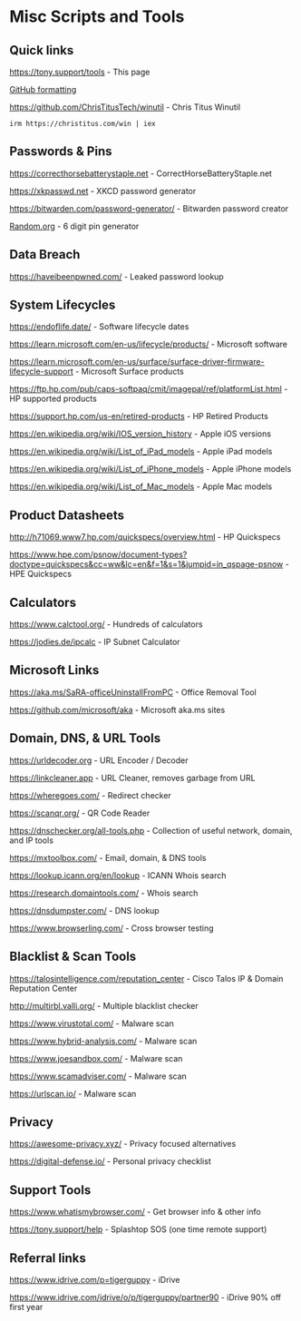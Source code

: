 # Misc Scripts and Tools


## Quick links

https://tony.support/tools - This page

[GitHub formatting](https://docs.github.com/en/get-started/writing-on-github/getting-started-with-writing-and-formatting-on-github/basic-writing-and-formatting-syntax/)

https://github.com/ChrisTitusTech/winutil - Chris Titus Winutil

    irm https://christitus.com/win | iex
  


## Passwords & Pins

https://correcthorsebatterystaple.net - CorrectHorseBatteryStaple.net

https://xkpasswd.net - XKCD password generator

https://bitwarden.com/password-generator/ - Bitwarden password creator

[Random.org](https://www.random.org/integers/?num=100&min=100000&max=999999&col=1&base=10&format=html&rnd=new) - 6 digit pin generator



## Data Breach

https://haveibeenpwned.com/ - Leaked password lookup



## System Lifecycles

https://endoflife.date/ - Software lifecycle dates

https://learn.microsoft.com/en-us/lifecycle/products/ - Microsoft software

https://learn.microsoft.com/en-us/surface/surface-driver-firmware-lifecycle-support - Microsoft Surface products

https://ftp.hp.com/pub/caps-softpaq/cmit/imagepal/ref/platformList.html - HP supported products

https://support.hp.com/us-en/retired-products - HP Retired Products

https://en.wikipedia.org/wiki/IOS_version_history - Apple iOS versions

https://en.wikipedia.org/wiki/List_of_iPad_models - Apple iPad models

https://en.wikipedia.org/wiki/List_of_iPhone_models - Apple iPhone models

https://en.wikipedia.org/wiki/List_of_Mac_models - Apple Mac models



## Product Datasheets

http://h71069.www7.hp.com/quickspecs/overview.html - HP Quickspecs

https://www.hpe.com/psnow/document-types?doctype=quickspecs&cc=ww&lc=en&f=1&s=1&jumpid=in_qspage-psnow - HPE Quickspecs



## Calculators

https://www.calctool.org/ - Hundreds of calculators

https://jodies.de/ipcalc - IP Subnet Calculator



## Microsoft Links

https://aka.ms/SaRA-officeUninstallFromPC - Office Removal Tool

https://github.com/microsoft/aka - Microsoft aka.ms sites



## Domain, DNS, & URL Tools

https://urldecoder.org - URL Encoder / Decoder

https://linkcleaner.app - URL Cleaner, removes garbage from URL

https://wheregoes.com/ - Redirect checker

https://scanqr.org/ - QR Code Reader

https://dnschecker.org/all-tools.php - Collection of useful network, domain, and IP tools

https://mxtoolbox.com/ - Email, domain, & DNS tools

https://lookup.icann.org/en/lookup - ICANN Whois search

https://research.domaintools.com/ - Whois search

https://dnsdumpster.com/ - DNS lookup

https://www.browserling.com/ - Cross browser testing



## Blacklist & Scan Tools

https://talosintelligence.com/reputation_center - Cisco Talos IP & Domain Reputation Center

http://multirbl.valli.org/ - Multiple blacklist checker

https://www.virustotal.com/ - Malware scan

https://www.hybrid-analysis.com/ - Malware scan

https://www.joesandbox.com/ - Malware scan

https://www.scamadviser.com/ - Malware scan

https://urlscan.io/ - Malware scan



## Privacy

https://awesome-privacy.xyz/ - Privacy focused alternatives

https://digital-defense.io/ - Personal privacy checklist



## Support Tools

https://www.whatismybrowser.com/ - Get browser info & other info

https://tony.support/help - Splashtop SOS (one time remote support)



## Referral links

https://www.idrive.com/p=tigerguppy - iDrive

https://www.idrive.com/idrive/o/p/tigerguppy/partner90 - iDrive 90% off first year
